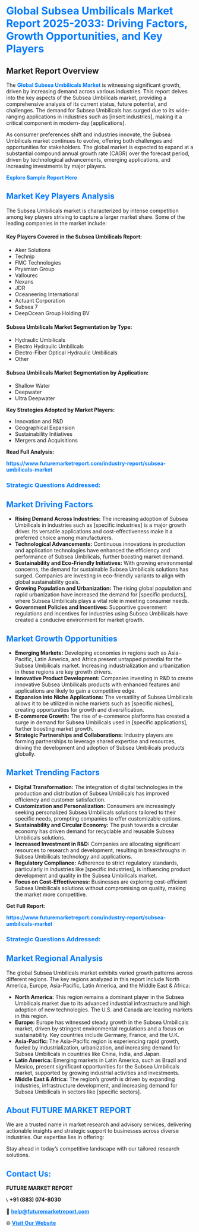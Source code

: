 <h1 style="color: #007BFF;">Global Subsea Umbilicals Market Report 2025-2033: Driving Factors, Growth Opportunities, and Key Players</h1>

<section id="overview">
<h2>Market Report Overview</h2>
<p>The <a href="https://www.futuremarketreport.com/industry-report/subsea-umbilicals-market" style="color: #007BFF; text-decoration: none;"><strong>Global Subsea Umbilicals Market</strong></a> is witnessing significant growth, driven by increasing demand across various industries. This report delves into the key aspects of the Subsea Umbilicals market, providing a comprehensive analysis of its current status, future potential, and challenges. The demand for Subsea Umbilicals has surged due to its wide-ranging applications in industries such as [insert industries], making it a critical component in modern-day [applications].</p>
<p>As consumer preferences shift and industries innovate, the Subsea Umbilicals market continues to evolve, offering both challenges and opportunities for stakeholders. The global market is expected to expand at a substantial compound annual growth rate (CAGR) over the forecast period, driven by technological advancements, emerging applications, and increasing investments by major players.</p>
</section>

<section id="overview">
<p><a href="https://www.futuremarketreport.com/request-sample/reportId=89553" style="color: #007BFF; text-decoration: none;"><strong>Explore Sample Report Here</strong></a></p>
</section>

<section id="key-players">
<h2 style="color: #007BFF;">Market Key Players Analysis</h2>
<p>The Subsea Umbilicals market is characterized by intense competition among key players striving to capture a larger market share. Some of the leading companies in the market include:</p>
<h4>Key Players Covered in the Subsea Umbilicals Report:</h4>
<ul><li>Aker Solutions</li><li>Technip</li><li>FMC Technologies</li><li>Prysmian Group</li><li>Vallourec</li><li>Nexans</li><li>JDR</li><li>Oceaneering International</li><li>Actuant Corporation</li><li>Subsea 7</li><li>DeepOcean Group Holding BV</li></ul>
<h4>Subsea Umbilicals Market Segmentation by Type:</h4>
<ul><li>Hydraulic Umbilicals</li><li>Electro Hydraulic Umbilicals</li><li>Electro-Fiber Optical Hydraulic Umbilicals</li><li>Other</li></ul>

<h4>Subsea Umbilicals Market Segmentation by Application:</h4>
<ul><li>Shallow Water</li><li>Deepwater</li><li>Ultra Deepwater</li></ul>
<p><strong>Key Strategies Adopted by Market Players:</strong></p>
<ul>
<li>Innovation and R&D</li>
<li>Geographical Expansion</li>
<li>Sustainability Initiatives</li>
<li>Mergers and Acquisitions</li>
</ul>
</section>

<section>
<p><strong>Read Full Analysis: </strong></p><a href="https://www.futuremarketreport.com/industry-report/subsea-umbilicals-market" style="color: #007BFF; text-decoration: none;"><strong>https://www.futuremarketreport.com/industry-report/subsea-umbilicals-market</strong></a>
<h3 style="color: #007BFF;">Strategic Questions Addressed:</h3>
</section>

<section id="driving-factors">
<h2 style="color: #007BFF;">Market Driving Factors</h2>
<ul>
<li><strong>Rising Demand Across Industries:</strong> The increasing adoption of Subsea Umbilicals in industries such as [specific industries] is a major growth driver. Its versatile applications and cost-effectiveness make it a preferred choice among manufacturers.</li>
<li><strong>Technological Advancements:</strong> Continuous innovations in production and application technologies have enhanced the efficiency and performance of Subsea Umbilicals, further boosting market demand.</li>
<li><strong>Sustainability and Eco-Friendly Initiatives:</strong> With growing environmental concerns, the demand for sustainable Subsea Umbilicals solutions has surged. Companies are investing in eco-friendly variants to align with global sustainability goals.</li>
<li><strong>Growing Population and Urbanization:</strong> The rising global population and rapid urbanization have increased the demand for [specific products], where Subsea Umbilicals plays a vital role in meeting consumer needs.</li>
<li><strong>Government Policies and Incentives:</strong> Supportive government regulations and incentives for industries using Subsea Umbilicals have created a conducive environment for market growth.</li>
</ul>
</section>

<section id="growth-opportunities">
<h2 style="color: #007BFF;">Market Growth Opportunities</h2>
<ul>
<li><strong>Emerging Markets:</strong> Developing economies in regions such as Asia-Pacific, Latin America, and Africa present untapped potential for the Subsea Umbilicals market. Increasing industrialization and urbanization in these regions are key growth drivers.</li>
<li><strong>Innovative Product Development:</strong> Companies investing in R&D to create innovative Subsea Umbilicals products with enhanced features and applications are likely to gain a competitive edge.</li>
<li><strong>Expansion into Niche Applications:</strong> The versatility of Subsea Umbilicals allows it to be utilized in niche markets such as [specific niches], creating opportunities for growth and diversification.</li>
<li><strong>E-commerce Growth:</strong> The rise of e-commerce platforms has created a surge in demand for Subsea Umbilicals used in [specific applications], further boosting market growth.</li>
<li><strong>Strategic Partnerships and Collaborations:</strong> Industry players are forming partnerships to leverage shared expertise and resources, driving the development and adoption of Subsea Umbilicals products globally.</li>
</ul>
</section>

<section id="trending-factors">
<h2 style="color: #007BFF;">Market Trending Factors</h2>
<ul>
<li><strong>Digital Transformation:</strong> The integration of digital technologies in the production and distribution of Subsea Umbilicals has improved efficiency and customer satisfaction.</li>
<li><strong>Customization and Personalization:</strong> Consumers are increasingly seeking personalized Subsea Umbilicals solutions tailored to their specific needs, prompting companies to offer customizable options.</li>
<li><strong>Sustainability and Circular Economy:</strong> The push towards a circular economy has driven demand for recyclable and reusable Subsea Umbilicals solutions.</li>
<li><strong>Increased Investment in R&D:</strong> Companies are allocating significant resources to research and development, resulting in breakthroughs in Subsea Umbilicals technology and applications.</li>
<li><strong>Regulatory Compliance:</strong> Adherence to strict regulatory standards, particularly in industries like [specific industries], is influencing product development and quality in the Subsea Umbilicals market.</li>
<li><strong>Focus on Cost-Effectiveness:</strong> Businesses are exploring cost-efficient Subsea Umbilicals solutions without compromising on quality, making the market more competitive.</li>
</ul>
</section>

<section>
<p><strong>Get Full Report: </strong></p><a href="https://www.futuremarketreport.com/industry-report/subsea-umbilicals-market" style="color: #007BFF; text-decoration: none;"><strong>https://www.futuremarketreport.com/industry-report/subsea-umbilicals-market</strong></a>
<h3 style="color: #007BFF;">Strategic Questions Addressed:</h3>
</section>


<section id="regional-analysis">
<h2 style="color: #007BFF;">Market Regional Analysis</h2>
<p>The global Subsea Umbilicals market exhibits varied growth patterns across different regions. The key regions analyzed in this report include North America, Europe, Asia-Pacific, Latin America, and the Middle East & Africa:</p>
<ul>
<li><strong>North America:</strong> This region remains a dominant player in the Subsea Umbilicals market due to its advanced industrial infrastructure and high adoption of new technologies. The U.S. and Canada are leading markets in this region.</li>
<li><strong>Europe:</strong> Europe has witnessed steady growth in the Subsea Umbilicals market, driven by stringent environmental regulations and a focus on sustainability. Key countries include Germany, France, and the U.K.</li>
<li><strong>Asia-Pacific:</strong> The Asia-Pacific region is experiencing rapid growth, fueled by industrialization, urbanization, and increasing demand for Subsea Umbilicals in countries like China, India, and Japan.</li>
<li><strong>Latin America:</strong> Emerging markets in Latin America, such as Brazil and Mexico, present significant opportunities for the Subsea Umbilicals market, supported by growing industrial activities and investments.</li>
<li><strong>Middle East & Africa:</strong> The region’s growth is driven by expanding industries, infrastructure development, and increasing demand for Subsea Umbilicals in sectors like [specific sectors].</li>
</ul>
</section>

<footer>
<h2 style="color: #007BFF;">About FUTURE MARKET REPORT</h2>
<p>We are a trusted name in market research and advisory services, delivering actionable insights and strategic support to businesses across diverse industries. Our expertise lies in offering:</p>

<p>Stay ahead in today’s competitive landscape with our tailored research solutions.</p>

<h2 style="color: #007BFF;">Contact Us:</h2>
<p><strong>FUTURE MARKET REPORT</strong></p>
<p>📞 <strong>+91 (883) 074-8030</strong></p>
<p>📧 <strong><a href="mailto:help@futuremarketreport.com" style="color: #007BFF;">help@futuremarketreport.com</a></strong></p>
<p>🌐 <strong><a href="https://www.futuremarketreport.com/" style="color: #007BFF;">Visit Our Website</a></strong></p>
</footer>